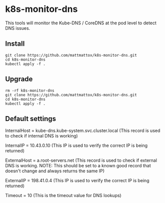 # k8s-monitor-dns
This tools will monitor the Kube-DNS / CoreDNS at the pod level to detect DNS issues.

## Install
```
git clone https://github.com/mattmattox/k8s-monitor-dns.git
cd k8s-monitor-dns
kubectl apply -f .
```

## Upgrade
```
rm -rf k8s-monitor-dns
git clone https://github.com/mattmattox/k8s-monitor-dns.git
cd k8s-monitor-dns
kubectl apply -f .
```

## Default settings
InternalHost = kube-dns.kube-system.svc.cluster.local (This record is used to check if internal DNS is working)

InternalIP = 10.43.0.10 (This IP is used to verify the correct IP is being returned)

ExternalHost = a.root-servers.net (This record is used to check if external DNS is working. NOTE: This should be set to a known good record that doesn't change and always returns the same IP)

ExternalIP = 198.41.0.4 (This IP is used to verify the correct IP is being returned)

Timeout = 10 (This is the timeout value for DNS lookups)
